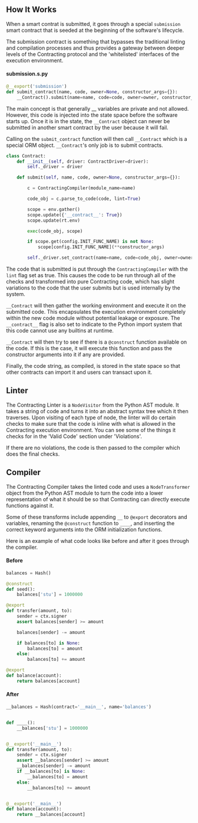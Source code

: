 ## How It Works

When a smart contrat is submitted, it goes through a special `submission` smart contract that is seeded at the beginning of the software's lifecycle.

The submission contract is something that bypasses the traditional linting and compilation processes and thus provides a gateway between deeper levels of the Contracting protocol and the 'whitelisted' interfaces of the execution environment.

#### submission.s.py
```python
@__export('submission')
def submit_contract(name, code, owner=None, constructor_args={}):
    __Contract().submit(name=name, code=code, owner=owner, constructor_args=constructor_args)
```

The main concept is that generally \_\_ variables are private and not allowed. However, this code is injected into the state space before the software starts up. Once it is in the state, the `__Contract` object can never be submitted in another smart contract by the user because it will fail.

Calling on the `submit_contract` function will then call `__Contract` which is a special ORM object. `__Contract`'s only job is to submit contracts.

```python
class Contract:
    def __init__(self, driver: ContractDriver=driver):
        self._driver = driver

    def submit(self, name, code, owner=None, constructor_args={}):

        c = ContractingCompiler(module_name=name)

        code_obj = c.parse_to_code(code, lint=True)

        scope = env.gather()
        scope.update({'__contract__': True})
        scope.update(rt.env)

        exec(code_obj, scope)

        if scope.get(config.INIT_FUNC_NAME) is not None:
            scope[config.INIT_FUNC_NAME](**constructor_args)

        self._driver.set_contract(name=name, code=code_obj, owner=owner, overwrite=False)
```

The code that is submitted is put through the `ContractingCompiler` with the `lint` flag set as true. This causes the code to be run through all of the checks and transformed into pure Contracting code, which has slight variations to the code that the user submits but is used internally by the system.

`__Contract` will then gather the working environment and execute it on the submitted code. This encapsulates the execution environment completely within the new code module without potential leakage or exposure. The `__contract__` flag is also set to indicate to the Python import system that this code cannot use any builtins at runtime.

`__Contract` will then try to see if there is a `@construct` function available on the code. If this is the case, it will execute this function and pass the constructor arguments into it if any are provided.

Finally, the code string, as compiled, is stored in the state space so that other contracts can import it and users can transact upon it.

## Linter

The Contracting Linter is a `NodeVisitor` from the Python AST module. It takes a string of code and turns it into an abstract syntax tree which it then traverses. Upon visiting of each type of node, the linter will do certain checks to make sure that the code is inline with what is allowed in the Contracting execution environment. You can see some of the things it checks for in the 'Valid Code' section under 'Violations'.

If there are no violations, the code is then passed to the compiler which does the final checks.

## Compiler

The Contracting Compiler takes the linted code and uses a `NodeTransformer` object from the Python AST module to turn the code into a lower representation of what it should be so that Contracting can directly execute functions against it.

Some of these transforms include appending `__` to `@export` decorators and variables, renaming the `@construct` function to `____`, and inserting the correct keyword arguments into the ORM initialization functions.

Here is an example of what code looks like before and after it goes through the compiler.

#### Before
```python
balances = Hash()

@construct
def seed():
    balances['stu'] = 1000000

@export
def transfer(amount, to):
    sender = ctx.signer
    assert balances[sender] >= amount

    balances[sender] -= amount

    if balances[to] is None:
        balances[to] = amount
    else:
        balances[to] += amount

@export
def balance(account):
    return balances[account]
```
#### After
```python
__balances = Hash(contract='__main__', name='balances')


def ____():
    __balances['stu'] = 1000000


@__export('__main__')
def transfer(amount, to):
    sender = ctx.signer
    assert __balances[sender] >= amount
    __balances[sender] -= amount
    if __balances[to] is None:
        __balances[to] = amount
    else:
        __balances[to] += amount


@__export('__main__')
def balance(account):
    return __balances[account]
```